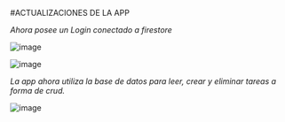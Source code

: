 #ACTUALIZACIONES DE LA APP

*Ahora posee un Login conectado a firestore*

![image](https://github.com/user-attachments/assets/c61602dd-4c68-414b-8753-e567e57bad9d)

![image](https://github.com/user-attachments/assets/428ef178-8220-4ba2-acdb-51cd56175945)

*La app ahora utiliza la base de datos para leer, crear y eliminar tareas a forma de crud.*

![image](https://github.com/user-attachments/assets/f27f4773-ca75-4585-baca-9119058c3042)
